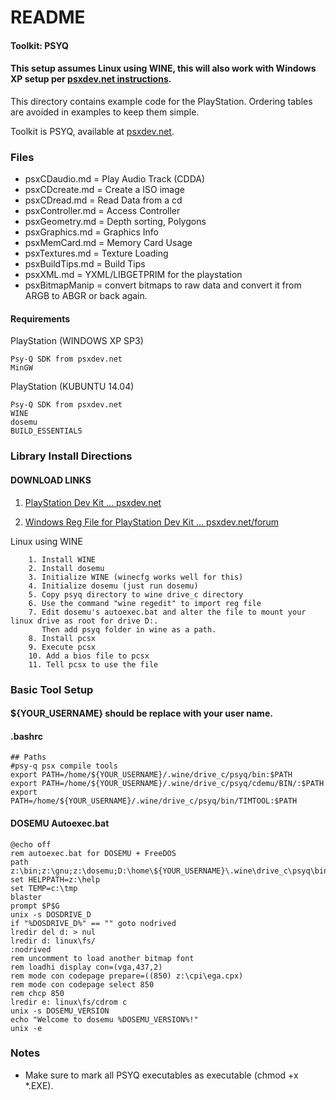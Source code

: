 # README

#### Toolkit: PSYQ

#### This setup assumes Linux using WINE, this will also work with Windows XP setup per [psxdev.net instructions](http://www.psxdev.net/help/psyq_install.html).

This directory contains example code for the PlayStation. Ordering tables are avoided in examples to keep them simple.

Toolkit is PSYQ, available at [psxdev.net](http://www.psxdev.net/downloads.html).

### Files

* psxCDaudio.md    = Play Audio Track (CDDA)
* psxCDcreate.md   = Create a ISO image
* psxCDread.md     = Read Data from a cd
* psxController.md = Access Controller
* psxGeometry.md   = Depth sorting, Polygons
* psxGraphics.md   = Graphics Info
* psxMemCard.md    = Memory Card Usage
* psxTextures.md   = Texture Loading
* psxBuildTips.md  = Build Tips
* psxXML.md	   = YXML/LIBGETPRIM for the playstation
* psxBitmapManip   = convert bitmaps to raw data and convert it from ARGB to ABGR or back again.

#### Requirements

PlayStation (WINDOWS XP SP3)

	Psy-Q SDK from psxdev.net
	MinGW
	
PlayStation (KUBUNTU 14.04)

	Psy-Q SDK from psxdev.net
	WINE
	dosemu
	BUILD_ESSENTIALS

### Library Install Directions

#### DOWNLOAD LINKS
   1. [PlayStation Dev Kit ... psxdev.net](http://www.psxdev.net/downloads.html)

   2. [Windows Reg File for PlayStation Dev Kit ... psxdev.net/forum](http://www.psxdev.net/forum/viewtopic.php?f=49&t=206)

Linux using WINE

        1. Install WINE
        2. Install dosemu 
        3. Initialize WINE (winecfg works well for this)
        4. Initialize dosemu (just run dosemu)
        5. Copy psyq directory to wine drive_c directory
        6. Use the command "wine regedit" to import reg file
        7. Edit dosemu's autoexec.bat and alter the file to mount your linux drive as root for drive D:.
           Then add psyq folder in wine as a path.
        8. Install pcsx
        9. Execute pcsx
        10. Add a bios file to pcsx
        11. Tell pcsx to use the file

### Basic Tool Setup

#### ${YOUR_USERNAME} should be replace with your user name.

#### .bashrc
```
## Paths
#psy-q psx compile tools
export PATH=/home/${YOUR_USERNAME}/.wine/drive_c/psyq/bin:$PATH
export PATH=/home/${YOUR_USERNAME}/.wine/drive_c/psyq/cdemu/BIN/:$PATH
export PATH=/home/${YOUR_USERNAME}/.wine/drive_c/psyq/bin/TIMTOOL:$PATH
```

#### DOSEMU Autoexec.bat
```
@echo off
rem autoexec.bat for DOSEMU + FreeDOS
path z:\bin;z:\gnu;z:\dosemu;D:\home\${YOUR_USERNAME}\.wine\drive_c\psyq\bin;D:\home\${YOUR_USERNAME}\.wine\drive_c\psyq\cdemu$
set HELPPATH=z:\help
set TEMP=c:\tmp
blaster
prompt $P$G
unix -s DOSDRIVE_D
if "%DOSDRIVE_D%" == "" goto nodrived
lredir del d: > nul
lredir d: linux\fs/
:nodrived
rem uncomment to load another bitmap font
rem loadhi display con=(vga,437,2)
rem mode con codepage prepare=((850) z:\cpi\ega.cpx)
rem mode con codepage select 850
rem chcp 850
lredir e: linux\fs/cdrom c
unix -s DOSEMU_VERSION
echo "Welcome to dosemu %DOSEMU_VERSION%!"
unix -e

```

### Notes
* Make sure to mark all PSYQ executables as executable (chmod +x *.EXE).